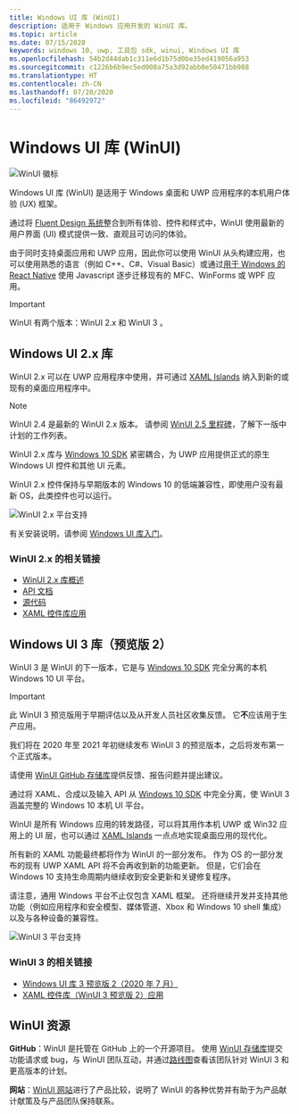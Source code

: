 ```yaml
---
title: Windows UI 库 (WinUI)
description: 适用于 Windows 应用开发的 WinUI 库。
ms.topic: article
ms.date: 07/15/2020
keywords: windows 10, uwp, 工具包 sdk, winui, Windows UI 库
ms.openlocfilehash: 54b2d44dab1c311e6d1b75d0be35ed419056a953
ms.sourcegitcommit: c1226b6b9ec5ed008a75a3d92abb0e50471bb988
ms.translationtype: HT
ms.contentlocale: zh-CN
ms.lasthandoff: 07/20/2020
ms.locfileid: "86492972"
---
```

# <a name="windows-ui-library-winui"></a>Windows UI 库 (WinUI)

![WinUI 徽标](../images/logo-winui.png)

Windows UI 库 (WinUI) 是适用于 Windows 桌面和 UWP 应用程序的本机用户体验 (UX) 框架。

通过将 [Fluent Design 系统](https://www.microsoft.com/design/fluent/#/)整合到所有体验、控件和样式中，WinUI 使用最新的用户界面 (UI) 模式提供一致、直观且可访问的体验。

由于同时支持桌面应用和 UWP 应用，因此你可以使用 WinUI 从头构建应用，也可以使用熟悉的语言（例如 C++、C#、Visual Basic）或通过[用于 Windows 的 React Native](https://microsoft.github.io/react-native-windows/) 使用 Javascript 逐步迁移现有的 MFC、WinForms 或 WPF 应用。

> [!Important]
> WinUI 有两个版本：WinUI 2.x 和 WinUI 3 。

## <a name="windows-ui-2x-library"></a>Windows UI 2.x 库

WinUI 2.x 可以在 UWP 应用程序中使用，并可通过 [XAML Islands](/windows/apps/desktop/modernize/xaml-islands) 纳入到新的或现有的桌面应用程序中。

> [!NOTE]
> WinUI 2.4 是最新的 WinUI 2.x 版本。 请参阅 [WinUI 2.5 里程碑](https://github.com/microsoft/microsoft-ui-xaml/milestone/10)，了解下一版中计划的工作列表。

WinUI 2.x 库与 [Windows 10 SDK](https://developer.microsoft.com/windows/downloads/windows-10-sdk/) 紧密耦合，为 UWP 应用提供正式的原生 Windows UI 控件和其他 UI 元素。

WinUI 2.x 控件保持与早期版本的 Windows 10 的低端兼容性，即使用户没有最新 OS，此类控件也可以运行。

![WinUI 2.x 平台支持](../images/platforms-winui2.png)

有关安装说明，请参阅 [Windows UI 库入门](winui2/getting-started.md)。

### <a name="related-links-for-winui-2x"></a>WinUI 2.x 的相关链接

- [WinUI 2.x 库概述](winui2/index.md)
- [API 文档](https://docs.microsoft.com/uwp/api/overview/winui/)
- [源代码](https://aka.ms/winui)
- [XAML 控件库应用](https://www.microsoft.com/p/xaml-controls-gallery/9msvh128x2zt)

## <a name="windows-ui-3-library-preview-2"></a>Windows UI 3 库（预览版 2）

WinUI 3 是 WinUI 的下一版本，它是与 [Windows 10 SDK](https://developer.microsoft.com/windows/downloads/windows-10-sdk/) 完全分离的本机 Windows 10 UI 平台。

> [!Important]
> 此 WinUI 3 预览版用于早期评估以及从开发人员社区收集反馈。 它**不**应该用于生产应用。
>
> 我们将在 2020 年至 2021 年初继续发布 WinUI 3 的预览版本，之后将发布第一个正式版本。
>
> 请使用 [WinUI GitHub 存储库](https://github.com/microsoft/microsoft-ui-xaml)提供反馈、报告问题并提出建议。

通过将 XAML、合成以及输入 API 从 [Windows 10 SDK](https://developer.microsoft.com/windows/downloads/windows-10-sdk/) 中完全分离，使 WinUI 3 涵盖完整的 Windows 10 本机 UI 平台。

WinUI 是所有 Windows 应用的转发路径，可以将其用作本机 UWP 或 Win32 应用上的 UI 层，也可以通过 [XAML Islands](https://docs.microsoft.com/windows/apps/desktop/modernize/xaml-islands) 一点点地实现桌面应用的现代化。

所有新的 XAML 功能最终都将作为 WinUI 的一部分发布。 作为 OS 的一部分发布的现有 UWP XAML API 将不会再收到新的功能更新。 但是，它们会在 Windows 10 支持生命周期内继续收到安全更新和关键修复程序。

请注意，通用 Windows 平台不止仅包含 XAML 框架。 还将继续开发并支持其他功能（例如应用程序和安全模型、媒体管道、Xbox 和 Windows 10 shell 集成）以及与各种设备的兼容性。

![WinUI 3 平台支持](../images/platforms-winui3.png)

### <a name="related-links-for-winui-3"></a>WinUI 3 的相关链接

- [Windows UI 库 3 预览版 2（2020 年 7 月）](winui3/index.md)
- [XAML 控件库（WinUI 3 预览版 2）应用](https://github.com/microsoft/Xaml-Controls-Gallery/tree/winui3preview)

## <a name="winui-resources"></a>WinUI 资源

**GitHub**：WinUI 是托管在 GitHub 上的一个开源项目。 使用 [WinUI 存储库](https://github.com/microsoft/microsoft-ui-xaml)提交功能请求或 bug，与 WinUI 团队互动，并通过[路线图](https://github.com/microsoft/microsoft-ui-xaml/blob/master/docs/roadmap.md)查看该团队针对 WinUI 3 和更高版本的计划。

**网站**：[WinUI 网站](https://aka.ms/winui)进行了产品比较，说明了 WinUI 的各种优势并有助于为产品献计献策及与产品团队保持联系。

